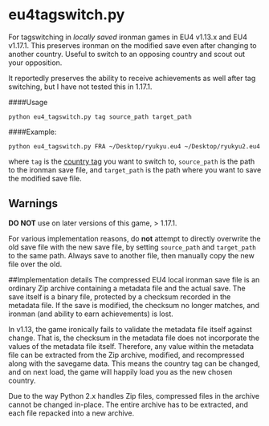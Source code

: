 # eu4tagswitch.py


For tagswitching in *locally saved* ironman games in EU4 v1.13.x and EU4 v1.17.1.  This preserves ironman on the modified save even after changing to another country.  Useful to switch to an opposing country and scout out your opposition.

It reportedly preserves the ability to receive achievements as well after tag switching, but I have not tested this in 1.17.1.


####Usage

```python eu4_tagswitch.py tag source_path target_path```

####Example:

```python eu4_tagswitch.py FRA ~/Desktop/ryukyu.eu4 ~/Desktop/ryukyu2.eu4```

where ```tag``` is the [country tag](http://www.eu4wiki.com/Countries) you want to switch to, ```source_path``` is the path to the ironman save file, and ```target_path``` is the path where you want to save the modified save file.  

## Warnings
**DO NOT** use on later versions of this game, > 1.17.1.

For various implementation reasons, do **not** attempt to directly overwrite the old save file with the new save file, by setting ```source_path``` and ```target_path``` to the same path.  Always save to another file, then manually copy the new file over the old.

##Implementation details
The compressed EU4 local ironman save file is an ordinary Zip archive containing a metadata file and the actual save.  The save itself is a binary file, protected by a checksum recorded in the metadata file.  If the save is modified, the checksum no longer matches, and ironman (and ability to earn achievements) is lost.

In v1.13, the game ironically fails to validate the metadata file itself against change.  That is, the checksum in the metadata file does not incorporate the values of the metadata file itself.  Therefore, any value within the metadata file can be extracted from the Zip archive, modified, and recompressed along with the savegame data.  This means the country tag can be changed, and on next load, the game will happily load you as the new chosen country.

Due to the way Python 2.x handles Zip files, compressed files in the archive cannot be changed in-place.  The entire archive has to be extracted, and each file repacked into a new archive.


